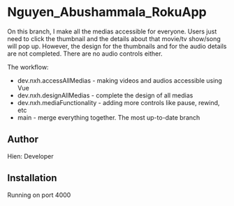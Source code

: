 # Nguyen_Abushammala_RokuApp

On this branch, I make all the medias accessible for everyone. Users just need to click the thumbnail and the details about that movie/tv show/song will pop up.
However, the design for the thumbnails and for the audio details are not completed. There are no audio controls either.

The workflow:
- dev.nxh.accessAllMedias - making videos and audios accessible using Vue
- dev.nxh.designAllMedias - complete the design of all medias
- dev.nxh.mediaFunctionality - adding more controls like pause, rewind, etc
- main - merge everything together. The most up-to-date branch

## Author

Hien: Developer

## Installation

Running on port 4000



